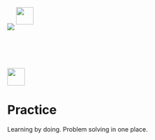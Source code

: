 
<a>
    <img src="https://www.codewars.com/users/skilldeliver/badges/large" align="center">
</a>
<a href="https://www.hackerrank.com/skilldeliver">
    <img style="margin-bottom: 50px"height=40 src="https://www.hackerrank.com/wp-content/uploads/2018/08/hackerrank_logo.png" align="center">
</a>


<br>
<a href="https://softuni.bg/users/profile/show/skilldeliver">
    <img style="margin-top: 50px" height=40 src="https://softuni.bg/content/images/svg-logos/software-university-logo.svg" align="center" >
</a>
    
    
# Practice
Learning by doing.  Problem solving in one place.
